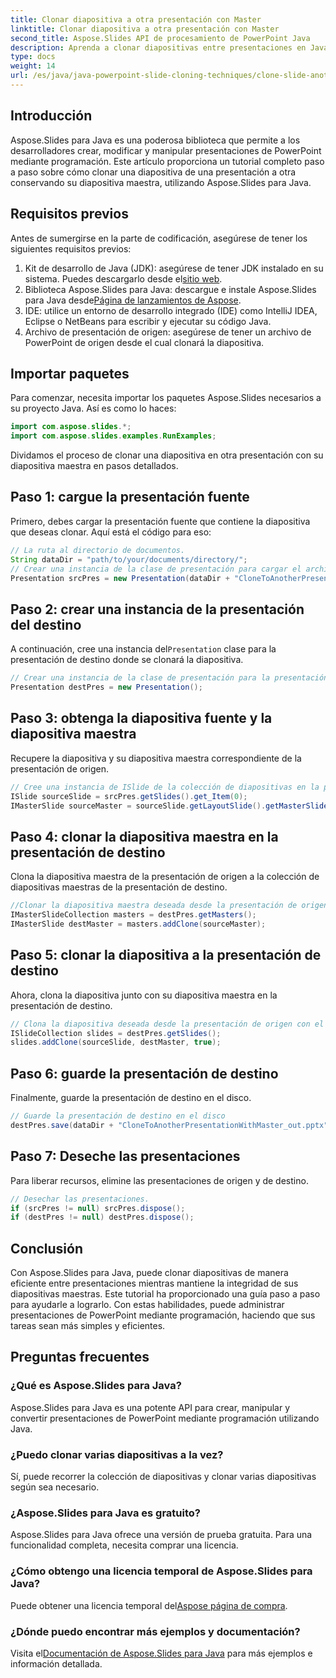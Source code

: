 ```yaml
---
title: Clonar diapositiva a otra presentación con Master
linktitle: Clonar diapositiva a otra presentación con Master
second_title: Aspose.Slides API de procesamiento de PowerPoint Java
description: Aprenda a clonar diapositivas entre presentaciones en Java usando Aspose.Slides. Tutorial paso a paso sobre el mantenimiento de diapositivas maestras.
type: docs
weight: 14
url: /es/java/java-powerpoint-slide-cloning-techniques/clone-slide-another-presentation-master-powerpoint/
---
```

## Introducción
Aspose.Slides para Java es una poderosa biblioteca que permite a los desarrolladores crear, modificar y manipular presentaciones de PowerPoint mediante programación. Este artículo proporciona un tutorial completo paso a paso sobre cómo clonar una diapositiva de una presentación a otra conservando su diapositiva maestra, utilizando Aspose.Slides para Java.
## Requisitos previos
Antes de sumergirse en la parte de codificación, asegúrese de tener los siguientes requisitos previos:
1.  Kit de desarrollo de Java (JDK): asegúrese de tener JDK instalado en su sistema. Puedes descargarlo desde el[sitio web](https://www.oracle.com/java/technologies/javase-downloads.html).
2.  Biblioteca Aspose.Slides para Java: descargue e instale Aspose.Slides para Java desde[Página de lanzamientos de Aspose](https://releases.aspose.com/slides/java/).
3. IDE: utilice un entorno de desarrollo integrado (IDE) como IntelliJ IDEA, Eclipse o NetBeans para escribir y ejecutar su código Java.
4. Archivo de presentación de origen: asegúrese de tener un archivo de PowerPoint de origen desde el cual clonará la diapositiva.
## Importar paquetes
Para comenzar, necesita importar los paquetes Aspose.Slides necesarios a su proyecto Java. Así es como lo haces:
```java
import com.aspose.slides.*;
import com.aspose.slides.examples.RunExamples;
```
Dividamos el proceso de clonar una diapositiva en otra presentación con su diapositiva maestra en pasos detallados.
## Paso 1: cargue la presentación fuente
Primero, debes cargar la presentación fuente que contiene la diapositiva que deseas clonar. Aquí está el código para eso:
```java
// La ruta al directorio de documentos.
String dataDir = "path/to/your/documents/directory/";
// Crear una instancia de la clase de presentación para cargar el archivo de presentación de origen
Presentation srcPres = new Presentation(dataDir + "CloneToAnotherPresentationWithMaster.pptx");
```
## Paso 2: crear una instancia de la presentación del destino
 A continuación, cree una instancia del`Presentation` clase para la presentación de destino donde se clonará la diapositiva.
```java
// Crear una instancia de la clase de presentación para la presentación de destino
Presentation destPres = new Presentation();
```
## Paso 3: obtenga la diapositiva fuente y la diapositiva maestra
Recupere la diapositiva y su diapositiva maestra correspondiente de la presentación de origen.
```java
// Cree una instancia de ISlide de la colección de diapositivas en la presentación de origen junto con la diapositiva maestra
ISlide sourceSlide = srcPres.getSlides().get_Item(0);
IMasterSlide sourceMaster = sourceSlide.getLayoutSlide().getMasterSlide();
```
## Paso 4: clonar la diapositiva maestra en la presentación de destino
Clona la diapositiva maestra de la presentación de origen a la colección de diapositivas maestras de la presentación de destino.
```java
//Clonar la diapositiva maestra deseada desde la presentación de origen a la colección de diapositivas maestras en la presentación de destino
IMasterSlideCollection masters = destPres.getMasters();
IMasterSlide destMaster = masters.addClone(sourceMaster);
```
## Paso 5: clonar la diapositiva a la presentación de destino
Ahora, clona la diapositiva junto con su diapositiva maestra en la presentación de destino.
```java
// Clona la diapositiva deseada desde la presentación de origen con el patrón deseado hasta el final de la colección de diapositivas en la presentación de destino.
ISlideCollection slides = destPres.getSlides();
slides.addClone(sourceSlide, destMaster, true);
```
## Paso 6: guarde la presentación de destino
Finalmente, guarde la presentación de destino en el disco.
```java
// Guarde la presentación de destino en el disco
destPres.save(dataDir + "CloneToAnotherPresentationWithMaster_out.pptx", SaveFormat.Pptx);
```
## Paso 7: Deseche las presentaciones
Para liberar recursos, elimine las presentaciones de origen y de destino.
```java
// Desechar las presentaciones.
if (srcPres != null) srcPres.dispose();
if (destPres != null) destPres.dispose();
```
## Conclusión
Con Aspose.Slides para Java, puede clonar diapositivas de manera eficiente entre presentaciones mientras mantiene la integridad de sus diapositivas maestras. Este tutorial ha proporcionado una guía paso a paso para ayudarle a lograrlo. Con estas habilidades, puede administrar presentaciones de PowerPoint mediante programación, haciendo que sus tareas sean más simples y eficientes.
## Preguntas frecuentes
### ¿Qué es Aspose.Slides para Java?  
Aspose.Slides para Java es una potente API para crear, manipular y convertir presentaciones de PowerPoint mediante programación utilizando Java.
### ¿Puedo clonar varias diapositivas a la vez?  
Sí, puede recorrer la colección de diapositivas y clonar varias diapositivas según sea necesario.
### ¿Aspose.Slides para Java es gratuito?  
Aspose.Slides para Java ofrece una versión de prueba gratuita. Para una funcionalidad completa, necesita comprar una licencia.
### ¿Cómo obtengo una licencia temporal de Aspose.Slides para Java?  
 Puede obtener una licencia temporal del[Aspose página de compra](https://purchase.aspose.com/temporary-license/).
### ¿Dónde puedo encontrar más ejemplos y documentación?  
 Visita el[Documentación de Aspose.Slides para Java](https://reference.aspose.com/slides/java/) para más ejemplos e información detallada.